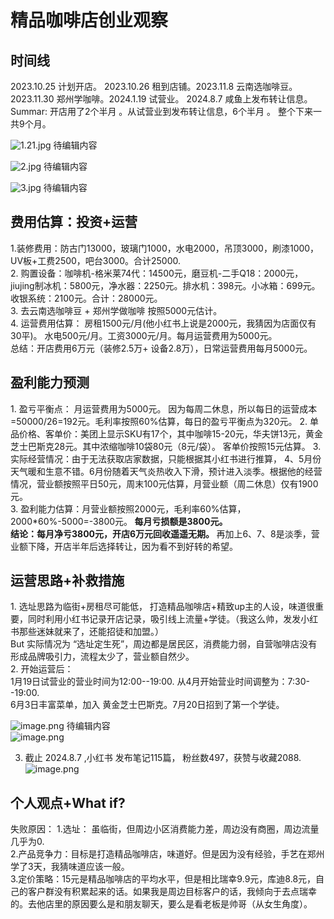 <h1> 精品咖啡店创业观察 </h1>

<h2> 时间线 </h2>
2023.10.25 计划开店。 2023.10.26 租到店铺。2023.11.8 云南选咖啡豆。2023.11.30 郑州学咖啡。2024.1.19 试营业。 2024.8.7 咸鱼上发布转让信息。 <br>
Summar: 开店用了2个半月 。从试营业到发布转让信息，6个半月 。 整个下来一共9个月。<br>

![1.21.jpg](https://s2.loli.net/2024/08/08/wFTtVpEQ6xLlBXr.jpg)
待编辑内容 <br>

![2.jpg](https://s2.loli.net/2024/08/08/ArjRBaLtuE57iFU.jpg)
待编辑内容 <br>

![3.jpg](https://s2.loli.net/2024/08/08/w1pMWE6vCDd3tKQ.jpg)
待编辑内容 <br>
<h2> 费用估算：投资+运营 </h2>
1.装修费用：防古门13000，玻璃门1000，水电2000，吊顶3000，刷漆1000，UV板+工费2500，吧台3000。合计25000.<br>
2. 购置设备：咖啡机-格米莱74代：14500元，磨豆机-二手Q18：2000元，jiujing制冰机：5800元，净水器：2250元。排水机：398元。小冰箱：699元。收银系统：2100元。合计：28000元。<br>
3. 去云南选咖啡豆 + 郑州学做咖啡 按照5000元估计。<br>
4. 运营费用估算： 房租1500元/月(他小红书上说是2000元，我猜因为店面仅有30平)。 水电500元/月。工资3000元/月。每月运营费用为5000元。 <br>
总结：开店费用6万元（装修2.5万+ 设备2.8万），日常运营费用每月5000元。<br>
<h2> 盈利能力预测</h2>
1. 盈亏平衡点： 月运营费用为5000元。 因为每周二休息，所以每日的运营成本=50000/26=192元。毛利率按照60%估算，每日的盈亏平衡点为320元。
2. 单品价格、客单价：美团上显示SKU有17个，其中咖啡15-20元，华夫饼13元，黄金芝士巴斯克28元。其中浓缩咖啡10袋80元（8元/袋）。 客单价按照15元估算。
3.实际经营情况：由于无法获取店家数据，只能根据其小红书进行推算， 4、5月份天气暖和生意不错。6月份随着天气炎热收入下滑，预计进入淡季。根据他的经营情况，营业额按照平日50元，周末100元估算，月营业额（周二休息）仅有1900元。<br>  
3. 盈利能力估算：月营业额按照2000元，毛利率60%估算，2000*60%-5000=-3800元。<strong> 每月亏损额是3800元。</strong> <br>
<strong>结论：每月净亏3800元，开店6万元回收遥遥无期。 </strong> 再加上6、7、8是淡季，营业额下降，开店半年后选择转让，因为看不到好转的希望。

<h2> 运营思路+补救措施</h2>
1. 选址思路为临街+房租尽可能低， 打造精品咖啡店+精致up主的人设，味道很重要，同时利用小红书记录开店记录，吸引线上流量+学徒。（我这么帅，发发小红书那些迷妹就来了，还能招徒和加盟。）<br>
 But 实际情况为 “选址定生死”，周边都是居民区，消费能力弱，自营咖啡店没有形成品牌吸引力，流程太少了，营业额自然少。<br>
2.  开始运营后： <br>
1月19日试营业的营业时间为12:00--19:00. 从4月开始营业时间调整为：7:30--19:00.<br>
6月3日丰富菜单，加入 黄金芝士巴斯克。7月20日招到了第一个学徒。<br>

![image.png](https://s2.loli.net/2024/08/08/kxQXfSiCl63ZRrA.png)
待编辑内容 <br>
![image.png](https://s2.loli.net/2024/08/08/kxQXfSiCl63ZRrA.png) <br>

3. 截止 2024.8.7 ,小红书 发布笔记115篇， 粉丝数497，获赞与收藏2088.<br>
![image.png](https://s2.loli.net/2024/08/08/J8euvzS5sFBjhYW.png)
<h2> 个人观点+What if? </h2>
失败原因： 1.选址： 虽临街，但周边小区消费能力差，周边没有商圈，周边流量几乎为0.<br>
2.产品竞争力：目标是打造精品咖啡店，味道好。但是因为没有经验，手艺在郑州学了3天，我猜味道应该一般。<br>
3.定价策略：15元是精品咖啡店的平均水平，但是相比瑞幸9.9元，库迪8.8元，自己的客户群没有积累起来的话。如果我是周边目标客户的话，我倾向于去点瑞幸的。去他店里的原因要么是和朋友聊天，要么是看老板是帅哥（从女生角度）。<br>
